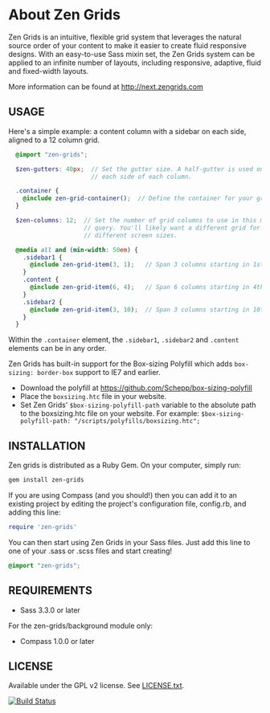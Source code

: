 # About Zen Grids

Zen Grids is an intuitive, flexible grid system that leverages the natural source order of your content to make it easier to create fluid responsive designs. With an easy-to-use Sass mixin set, the Zen Grids system can be applied to an infinite number of layouts, including responsive, adaptive, fluid and fixed-width layouts.

More information can be found at http://next.zengrids.com


## USAGE

Here's a simple example: a content column with a sidebar on each side, aligned to a 12 column grid.

```scss
  @import "zen-grids";

  $zen-gutters: 40px;  // Set the gutter size. A half-gutter is used on
                       // each side of each column.

  .container {
    @include zen-grid-container();  // Define the container for your grid items.
  }

  $zen-columns: 12;  // Set the number of grid columns to use in this media
                     // query. You'll likely want a different grid for
                     // different screen sizes.

  @media all and (min-width: 50em) {
    .sidebar1 {
      @include zen-grid-item(3, 1);   // Span 3 columns starting in 1st column.
    }
    .content {
      @include zen-grid-item(6, 4);   // Span 6 columns starting in 4th column.
    }
    .sidebar2 {
      @include zen-grid-item(3, 10);  // Span 3 columns starting in 10th column.
    }
  }
```

Within the `.container` element, the `.sidebar1`, `.sidebar2` and `.content` elements can be in any order.

Zen Grids has built-in support for the Box-sizing Polyfill which adds `box-sizing: border-box` support to IE7 and earlier.

* Download the polyfill at https://github.com/Schepp/box-sizing-polyfill
* Place the `boxsizing.htc` file in your website.
* Set Zen Grids' `$box-sizing-polyfill-path` variable to the absolute path to the boxsizing.htc file on your website. For example: `$box-sizing-polyfill-path: "/scripts/polyfills/boxsizing.htc";`


## INSTALLATION

Zen grids is distributed as a Ruby Gem. On your computer, simply run:

```sh
gem install zen-grids
```

If you are using Compass (and you should!) then you can add it to an existing project by editing the project's configuration file, config.rb, and adding this line:

```ruby
require 'zen-grids'
```

You can then start using Zen Grids in your Sass files. Just add this line to one of your .sass or .scss files and start creating!

```scss
@import "zen-grids";
```


## REQUIREMENTS

* Sass 3.3.0 or later

For the zen-grids/background module only:
* Compass 1.0.0 or later


## LICENSE

Available under the GPL v2 license. See [LICENSE.txt](https://github.com/JohnAlbin/zen-grids/blob/master/LICENSE.txt).

[![Build Status](https://travis-ci.org/JohnAlbin/zen-grids.png?branch=master)](https://travis-ci.org/JohnAlbin/zen-grids)
